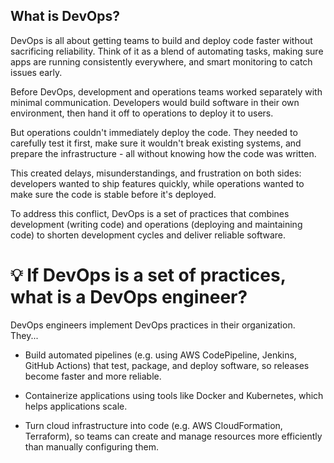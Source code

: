## What is DevOps?

DevOps is all about getting teams to build and deploy code faster without sacrificing reliability. Think of it as a blend of automating tasks, making sure apps are running consistently everywhere, and smart monitoring to catch issues early.

Before DevOps, development and operations teams worked separately with minimal communication. Developers would build software in their own environment, then hand it off to operations to deploy it to users.

But operations couldn't immediately deploy the code. They needed to carefully test it first, make sure it wouldn't break existing systems, and prepare the infrastructure - all without knowing how the code was written.

This created delays, misunderstandings, and frustration on both sides: developers wanted to ship features quickly, while operations wanted to make sure the code is stable before it's deployed.

To address this conflict, DevOps is a set of practices that combines development (writing code) and operations (deploying and maintaining code) to shorten development cycles and deliver reliable software.

# 💡 If DevOps is a set of practices, what is a DevOps engineer?
DevOps engineers implement DevOps practices in their organization. They...

- Build automated pipelines (e.g. using AWS CodePipeline, Jenkins, GitHub Actions) that test, package, and deploy software, so releases become faster and more reliable.

- Containerize applications using tools like Docker and Kubernetes, which helps applications scale.

- Turn cloud infrastructure into code (e.g. AWS CloudFormation, Terraform), so teams can create and manage resources more efficiently than manually configuring them.
